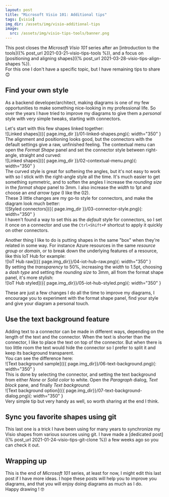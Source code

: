 ```yaml
---
layout: post
title: "Microsoft Visio 101: Additional tips"
tags: [visio]
img_dir: /assets/img/visio-additional-tips
image: 
  src: /assets/img/visio-tips-tools/banner.png
---
```


This post closes the *Microsoft Visio 101* series after an [introduction to the tools]({% post_url 2021-03-21-visio-tips-tools %}), and a focus on [positioning and aligning shapes]({% post_url 2021-03-28-visio-tips-align-shapes %}).  
For this one I don't have a specific topic, but I have remaining tips to share 😊


## Find your own style

As a backend developer/architect, making diagrams is one of my few opportunities to make something nice-looking in my professional life. So over the years I have tried to improve my diagrams to give them a *personal* style with very simple tweaks, starting with connectors.  

Let's start with this few shapes linked together:  
![Linked shapes]({{ page.img_dir }}/01-linked-shapes.png){: width="350" }  
The alignment and positioning looks good, but the connectors with the default settings give a raw, unfinished feeling. The contextual menu can open the *Format Shape* panel and set the connector style between right-angle, straight and curved:  
![Linked shapes]({{ page.img_dir }}/02-contextual-menu.png){: width="350" }  
The curved style is great for softening the angles, but it's not easy to work with so I stick with the right-angle style all the time. It's much easier to get something symmetric, and to soften the angles I increase the *rounding size* in the *format shape* panel to 3mm. I also increase the *width* to 1pt and choose an *end arrow type* (I like the 02).  
These 3 little changes are my go-to style for connectors, and make the diagram look much better:  
![Styled connectors]({{ page.img_dir }}/03-connector-style.png){: width="350" }  
I haven't found a way to set this as the *default* style for connectors, so I set it once on a connector and use the `Ctrl+Shift+P` shortcut to apply it quickly on other connectors.  

Another thing I like to do is putting shapes in the same "box" when they're related in some way. For instance Azure resources in the same *resource group* or *domain*, or to break down the underlying features of a resource, like this IoT Hub for example:  
![IoT Hub raw]({{ page.img_dir}}/04-iot-hub-raw.png){: width="350" }  
By setting the *transparency* to 50%, increasing the *width* to 1.5pt, choosing a *dash type* and setting the *rounding size* to 3mm, all from the format shape panel, it's more stylish:  
![IoT Hub styled]({{ page.img_dir}}/05-iot-hub-styled.png){: width="350" }  

These are just a few changes I do all the time to improve my diagrams, I encourage you to experiment with the format shape panel, find your style and give your diagram a personal touch.


## Use the text background feature

Adding text to a connector can be made in different ways, depending on the length of the text and the connector. When the text is shorter than the connector, I like to place the text on top of the connector. But when there is too little room the text would hide the connector so I prefer to split it and keep its background transparent.  
You can see the difference here:  
![Text background sample]({{ page.img_dir}}/06-text-background.png){: width="350" }  
This is done by selecting the connector, and setting the text background from either *None* or *Solid color* to white. Open the *Paragraph* dialog, *Text block* pane, and finally *Text background*:  
![Text background option]({{ page.img_dir}}/07-text-background-dialog.png){: width="350" }  
Very simple tip but very handy as well, so worth sharing at the end I think.


## Sync you favorite shapes using git

This last one is a trick I have been using for many years to synchronize my Visio shapes from various sources using git. I have made a [dedicated post]({% post_url 2021-01-24-visio-tips-git-clone %}) a few weeks ago so you can check it out.  


## Wrapping up

This is the end of *Microsoft 101* series, at least for now, I might edit this last post if I have more ideas. I hope these posts will help you to improve you diagrams, and that you will enjoy doing diagrams as much as I do.  
Happy drawing ! 🤓